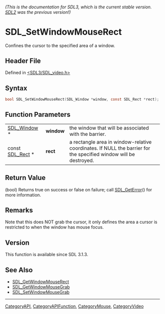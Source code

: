 ###### (This is the documentation for SDL3, which is the current stable version. [SDL2](https://wiki.libsdl.org/SDL2/) was the previous version!)
# SDL_SetWindowMouseRect

Confines the cursor to the specified area of a window.

## Header File

Defined in [<SDL3/SDL_video.h>](https://github.com/libsdl-org/SDL/blob/main/include/SDL3/SDL_video.h)

## Syntax

```c
bool SDL_SetWindowMouseRect(SDL_Window *window, const SDL_Rect *rect);
```

## Function Parameters

|                              |            |                                                                                                                  |
| ---------------------------- | ---------- | ---------------------------------------------------------------------------------------------------------------- |
| [SDL_Window](SDL_Window) *   | **window** | the window that will be associated with the barrier.                                                             |
| const [SDL_Rect](SDL_Rect) * | **rect**   | a rectangle area in window-relative coordinates. If NULL the barrier for the specified window will be destroyed. |

## Return Value

(bool) Returns true on success or false on failure; call
[SDL_GetError](SDL_GetError)() for more information.

## Remarks

Note that this does NOT grab the cursor, it only defines the area a cursor
is restricted to when the window has mouse focus.

## Version

This function is available since SDL 3.1.3.

## See Also

- [SDL_GetWindowMouseRect](SDL_GetWindowMouseRect)
- [SDL_GetWindowMouseGrab](SDL_GetWindowMouseGrab)
- [SDL_SetWindowMouseGrab](SDL_SetWindowMouseGrab)

----
[CategoryAPI](CategoryAPI), [CategoryAPIFunction](CategoryAPIFunction), [CategoryMouse](CategoryMouse), [CategoryVideo](CategoryVideo)

